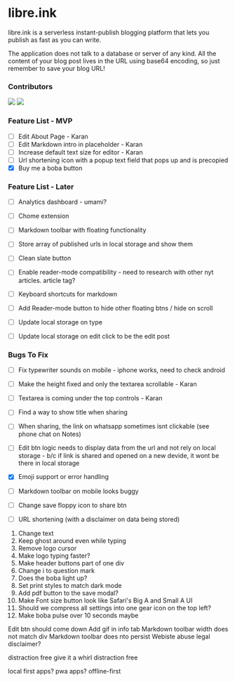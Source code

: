 # libre.ink
libre.ink is a serverless instant-publish blogging platform that lets you publish as fast as you can write.

The application does not talk to a database or server of any kind. All the content of your blog post lives in the URL using base64 encoding, so just remember to save your blog URL!



### Contributors

[![](https://github.com/guptaviha.png?size=50)](https://github.com/guptaviha)
[![](https://github.com/karanrajpal.png?size=50)](https://github.com/karanrajpal)

### Feature List - MVP
 - [ ] Edit About Page - Karan
 - [ ] Edit Markdown intro in placeholder - Karan
 - [ ] Increase default text size for editor - Karan
 - [ ] Url shortening icon with a popup text field that pops up and is precopied
 - [x] Buy me a boba button

### Feature List - Later
 - [ ] Analytics dashboard - umami?
 - [ ] Chome extension
 - [ ] Markdown toolbar with floating functionality
 - [ ] Store array of published urls in local storage and show them
 - [ ] Clean slate button
 - [ ] Enable reader-mode compatibility - need to research with other nyt articles. article tag?
 - [ ] Keyboard shortcuts for markdown
 - [ ] Add Reader-mode button to hide other floating btns / hide on scroll
 - [ ] Update local storage on type
 - [ ] Update local storage on edit click to be the edit post


### Bugs To Fix
 - [ ] Fix typewriter sounds on mobile - iphone works, need to check android
 - [ ] Make the height fixed and only the textarea scrollable - Karan
 - [ ] Textarea is coming under the top controls - Karan
 - [ ] Find a way to show title when sharing
 - [ ] When sharing, the link on whatsapp sometimes isnt clickable (see phone chat on Notes)
 - [ ] Edit btn logic needs to display data from the url and not rely on local storage - b/c if link is shared and opened on a new devide, it wont be there in local storage
 - [x] Emoji support or error handling
 - [ ] Markdown toolbar on mobile looks buggy
 - [ ] Change save floppy icon to share btn
 - [ ] URL shortening (with a disclaimer on data being stored)


1. Change text
2. Keep ghost around even while typing
3. Remove logo cursor
4. Make logo typing faster?
5. Make header buttons part of one div
6. Change i to question mark
7. Does the boba light up?
8. Set print styles to match dark mode
9. Add pdf button to the save modal?
10. Make Font size button look like Safari's Big A and Small A UI
11. Should we compress all settings into one gear icon on the top left?
12. Make boba pulse over 10 seconds maybe

Edit btn should come down
Add gif in info tab
Markdown toolbar width does not match div
Markdown toolbar does nto persist
Webiste abuse legal disclaimer?

distraction free
give it a whirl
distraction free

local first apps?
pwa apps? offline-first